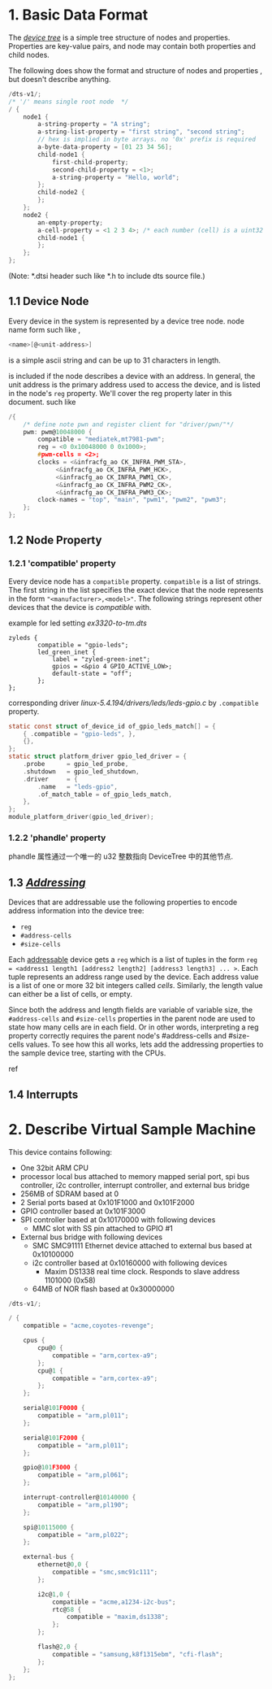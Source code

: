# 1. Basic Data Format

The *[device tree](https://elinux.org/Device_Tree_Usage)* is a simple tree structure of nodes and properties.  Properties are key-value pairs, and node may contain both properties and child nodes.  

The following  does show the format and structure of nodes and properties , but doesn't describe anything. 

```c
/dts-v1/;
/* '/' means single root node  */
/ {
    node1 {
        a-string-property = "A string";
        a-string-list-property = "first string", "second string";
        // hex is implied in byte arrays. no '0x' prefix is required
        a-byte-data-property = [01 23 34 56];
        child-node1 {
            first-child-property;
            second-child-property = <1>;
            a-string-property = "Hello, world";
        };
        child-node2 {
        };
    };
    node2 {
        an-empty-property;
        a-cell-property = <1 2 3 4>; /* each number (cell) is a uint32 */
        child-node1 {
        };
    };
};
```

(Note:  *.dtsi  header such like *.h  to include dts source file.)

## 1.1 Device Node

Every device in the system is represented by a device tree node.  node name form  such like , 

```c
<name>[@<unit-address>]
```

<name> is a simple ascii string and can be up to  31 characters in length.  

<unit-address> is included if the node describes a device with  an address.  In general, the unit address is the primary address used to  access the device, and is listed in the node's `reg` property.  We'll cover the reg property later in this document. such like

```c
/{
    /* define note pwn and register client for "driver/pwn/"*/
	pwm: pwm@10048000 {
		compatible = "mediatek,mt7981-pwm";
		reg = <0 0x10048000 0 0x1000>;
		#pwm-cells = <2>;
		clocks = <&infracfg_ao CK_INFRA_PWM_STA>,
			 <&infracfg_ao CK_INFRA_PWM_HCK>,
			 <&infracfg_ao CK_INFRA_PWM1_CK>,
			 <&infracfg_ao CK_INFRA_PWM2_CK>,
			 <&infracfg_ao CK_INFRA_PWM3_CK>;
		clock-names = "top", "main", "pwm1", "pwm2", "pwm3";
	};
};
```



##  1.2  Node Property

###  1.2.1 'compatible' property

Every device node has a `compatible` property. `compatible` is a list of strings. The first string in the list specifies the exact device that the node represents in the form `"<manufacturer>,<model>"`.  The following strings represent other devices that the device is *compatible* with.

example for led setting *ex3320-to-tm.dts*

```shell
zyleds {
		compatible = "gpio-leds";
		led_green_inet {
			label = "zyled-green-inet";
			gpios = <&pio 4 GPIO_ACTIVE_LOW>;
			default-state = "off";
		};
};
```

corresponding  driver  *linux-5.4.194/drivers/leds/leds-gpio.c*  by  ``.compatible`` property.

```c
static const struct of_device_id of_gpio_leds_match[] = {
	{ .compatible = "gpio-leds", },
	{},
};
static struct platform_driver gpio_led_driver = {
	.probe		= gpio_led_probe,
	.shutdown	= gpio_led_shutdown,
	.driver		= {
		.name	= "leds-gpio",
		.of_match_table = of_gpio_leds_match,
	},
};
module_platform_driver(gpio_led_driver);
```



### 1.2.2 'phandle' property

phandle 属性通过一个唯一的 u32 整数指向 DeviceTree 中的其他节点.



## 1.3 *[Addressing](https://elinux.org/Device_Tree_Usage)*

Devices that are addressable use the following properties to encode address information into the device tree: 

- `reg`
- `#address-cells`
- `#size-cells`

Each [addressable](https://kernel.meizu.com/device-tree.html) device gets a `reg` which is a list of tuples in the form `reg = <address1 length1 [address2 length2] [address3 length3] ... >`.   Each tuple represents an address range used by the device.  Each  address value is a list of one or more 32 bit integers called *cells*.  Similarly, the length value can either be a list of cells, or empty. 

Since both the address and length fields are variable of variable size, the `#address-cells` and `#size-cells`  properties in the parent node are used to state how many cells are in  each field.  Or in other words, interpreting a reg property correctly  requires the parent node's #address-cells and #size-cells values.  To  see how this all works, lets add the addressing properties to the sample  device tree, starting with the CPUs. 

ref





## 1.4 Interrupts



#  2. Describe Virtual  Sample Machine

This device contains following:

- One 32bit ARM CPU
- processor local bus attached to memory mapped serial port, spi bus  controller, i2c controller, interrupt controller, and external bus  bridge
- 256MB of SDRAM based at 0
- 2 Serial ports based at 0x101F1000 and 0x101F2000
- GPIO controller based at 0x101F3000
- SPI controller based at 0x10170000 with following devices 
  - MMC slot with SS pin attached to GPIO #1
- External bus bridge with following devices 
  - SMC SMC91111 Ethernet device attached to external bus based at 0x10100000
  - i2c controller based at 0x10160000 with following devices 
    - Maxim DS1338 real time clock.  Responds to slave address 1101000 (0x58)
  - 64MB of NOR flash based at 0x30000000

```c
/dts-v1/;

/ {
    compatible = "acme,coyotes-revenge";

    cpus {
        cpu@0 {
            compatible = "arm,cortex-a9";
        };
        cpu@1 {
            compatible = "arm,cortex-a9";
        };
    };

    serial@101F0000 {
        compatible = "arm,pl011";
    };

    serial@101F2000 {
        compatible = "arm,pl011";
    };

    gpio@101F3000 {
        compatible = "arm,pl061";
    };

    interrupt-controller@10140000 {
        compatible = "arm,pl190";
    };

    spi@10115000 {
        compatible = "arm,pl022";
    };

    external-bus {
        ethernet@0,0 {
            compatible = "smc,smc91c111";
        };

        i2c@1,0 {
            compatible = "acme,a1234-i2c-bus";
            rtc@58 {
                compatible = "maxim,ds1338";
            };
        };

        flash@2,0 {
            compatible = "samsung,k8f1315ebm", "cfi-flash";
        };
    };
};
```

